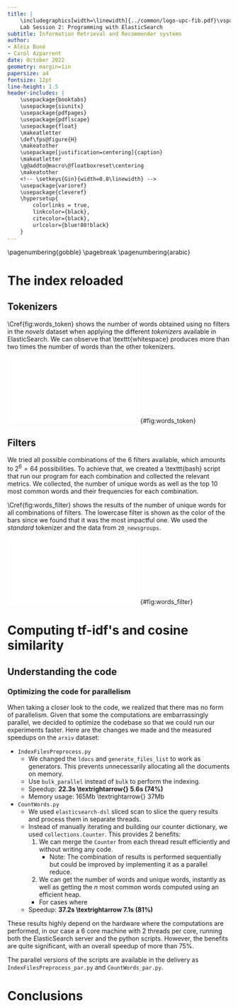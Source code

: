 ```yaml
---
title: |
    \includegraphics[width=\linewidth]{../common/logo-upc-fib.pdf}\vspace{2em}
    Lab Session 2: Programming with ElasticSearch
subtitle: Information Retrieval and Recommender systems
author:
- Aleix Boné
- Carol Azparrent
date: October 2022
geometry: margin=1in
papersize: a4
fontsize: 12pt
line-height: 1.5
header-includes: |
    \usepackage{booktabs}
    \usepackage{siunitx}
    \usepackage{pdfpages}
    \usepackage{pdflscape}
    \usepackage{float}
    \makeatletter
    \def\fps@figure{H}
    \makeatother
    \usepackage[justification=centering]{caption}
    \makeatletter
    \g@addto@macro\@floatboxreset\centering
    \makeatother
    <!-- \setkeys{Gin}{width=0.8\linewidth} -->
    \usepackage{varioref}
    \usepackage{cleveref}
    \hypersetup{
        colorlinks = true,
        linkcolor={black},
        citecolor={black},
        urlcolor={blue!80!black}
    }
---
```


\pagenumbering{gobble}
\pagebreak
\pagenumbering{arabic}

# The index reloaded

## Tokenizers

\Cref{fig:words_token} shows the number of words obtained using no
filters in the _novels_ dataset when applying the different _tokenizers_
available in ElasticSearch. We can observe that \texttt{whitespace}
produces more than two times the number of words than the other tokenizers.

<!-- TODO: Why whitespace so much ??? -->

![Number of words obtained with different tokenizers](./figures/words_token.pdf){#fig:words_token}

## Filters

We tried all possible combinations of the 6 filters available, which
amounts to $2^6 = 64$ possibilities. To achieve that, we created a
\texttt{bash} script that run our program for each combination and
collected the relevant metrics. We collected, the number of unique
words as well as the top 10 most common words and their frequencies
for each combination.

\Cref{fig:words_filter} shows the results of the number of unique
words for all combinations of filters. The lowercase filter
is shown as the color of the bars since we found that it was the most
impactful one. We used the _standard_ tokenizer and the data
from `20_newsgroups`.

<!-- TODO: what can we conclude from the graph -->

![Number of unique words obtained with different filters](./figures/words_filter.pdf){#fig:words_filter}

<!-- TODO: zipf? -->

# Computing tf-idf's and cosine similarity

## Understanding the code

### Optimizing the code for parallelism

When taking a closer look to the code, we realized that there mas no form
of parallelism. Given that some the computations are embarrassingly
parallel, we decided to optimize the codebase so that we could run our
experiments faster. Here are the changes we made and the measured
speedups on the `arxiv` dataset:

- `IndexFilesPreprocess.py`
    - We changed the `ldocs` and `generate_files_list` to work as generators.
      This prevents unnecessarily allocating all the documents on memory.
    - Use `bulk_parallel` instead of `bulk` to perform the indexing.
    - Speedup: **22.3s \textrightarrow{} 5.6s (74%)**
    - Memory usage: 165Mb \textrightarrow{} 37Mb
- `CountWords.py`
    - We used `elasticsearch-dsl` sliced scan to slice the query results and
    process them in separate threads.
    - Instead of manually iterating and building our counter dictionary, we
    used `collections.Counter`. This provides 2 benefits:
        1. We can merge the `Counter` from each thread result efficiently and
           without writing any code.
            - Note: The combination of results is performed sequentially but could be
            improved by implementing it as a parallel reduce.
        2. We can get the number of words and unique words, instantly as well
        as getting the $n$ most common words computed using an efficient heap.
        - For cases where 
    - Speedup: **37.2s \textrightarrow 7.1s (81%)**

These results highly depend on the hardware where the computations are
performed, in our case a 6 core machine with 2 threads per core, running
both the ElasticSearch server and the python scripts. However, the benefits
are quite significant, with an overall speedup of more than 75%.

The parallel versions of the scripts are available in the delivery as
`IndexFilesPreprocess_par.py` and `CountWords_par.py`.

<!-- ## Implementing new features -->

<!-- - `CountWords.py` -->
<!--     - Add option to only compute top $n$ most common -->
<!--         - This reduces execution time and memory usage by using a heap queue -->
<!-- - `IndexFilesPreprocess.py` -->
<!-- - `TFIDFViewer.py` -->

# Conclusions
